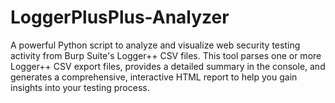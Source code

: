 # LoggerPlusPlus-Analyzer
A powerful Python script to analyze and visualize web security testing activity from Burp Suite's Logger++ CSV files. This tool parses one or more Logger++ CSV export files, provides a detailed summary in the console, and generates a comprehensive, interactive HTML report to help you gain insights into your testing process.

